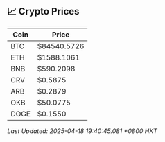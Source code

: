## 📈 Crypto Prices

| Coin | Price |
| ---- | ----- |
| BTC | $84540.5726 |
| ETH | $1588.1061 |
| BNB | $590.2098 |
| CRV | $0.5875 |
| ARB | $0.2879 |
| OKB | $50.0775 |
| DOGE | $0.1550 |

_Last Updated: 2025-04-18 19:40:45.081 +0800 HKT_